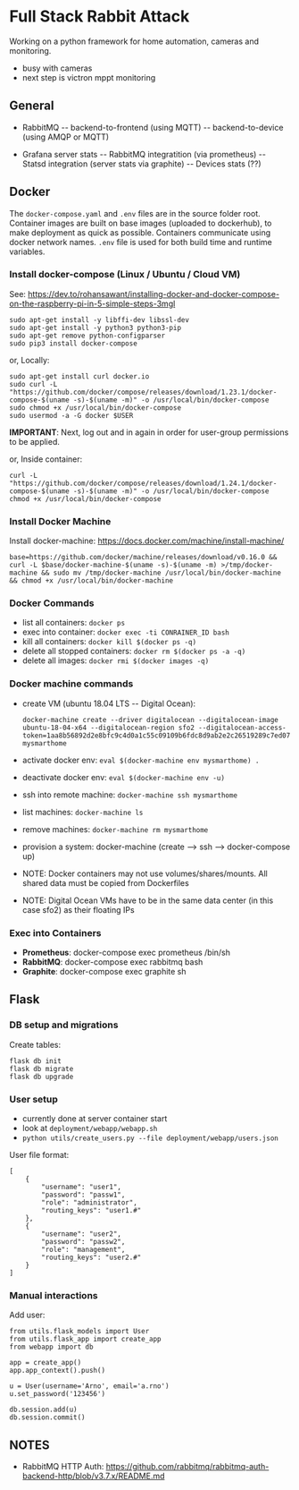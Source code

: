 
# Full Stack Rabbit Attack
Working on a python framework for home automation, cameras and monitoring.

- busy with cameras
- next step is victron mppt monitoring

## General
- RabbitMQ
-- backend-to-frontend (using MQTT)
-- backend-to-device (using AMQP or MQTT)

- Grafana server stats
-- RabbitMQ integratition (via prometheus)
-- Statsd integration (server stats via graphite)
-- Devices stats (??)

## Docker
The `docker-compose.yaml` and `.env` files are in the source folder root.  Container images are built on base images (uploaded to dockerhub), to make deployment as quick as possible.  Containers communicate using docker network names.
`.env` file is used for both build time and runtime variables.

### Install docker-compose (Linux / Ubuntu / Cloud VM)

See:
https://dev.to/rohansawant/installing-docker-and-docker-compose-on-the-raspberry-pi-in-5-simple-steps-3mgl

```
sudo apt-get install -y libffi-dev libssl-dev
sudo apt-get install -y python3 python3-pip
sudo apt-get remove python-configparser
sudo pip3 install docker-compose
```

or,
Locally:
```
sudo apt-get install curl docker.io
sudo curl -L "https://github.com/docker/compose/releases/download/1.23.1/docker-compose-$(uname -s)-$(uname -m)" -o /usr/local/bin/docker-compose
sudo chmod +x /usr/local/bin/docker-compose
sudo usermod -a -G docker $USER
```
**IMPORTANT**: Next, log out and in again in order for user-group permissions to be applied.

or,
Inside container:
```
curl -L "https://github.com/docker/compose/releases/download/1.24.1/docker-compose-$(uname -s)-$(uname -m)" -o /usr/local/bin/docker-compose
chmod +x /usr/local/bin/docker-compose
```

### Install Docker Machine
Install docker-machine: https://docs.docker.com/machine/install-machine/
  ```
  base=https://github.com/docker/machine/releases/download/v0.16.0 && curl -L $base/docker-machine-$(uname -s)-$(uname -m) >/tmp/docker-machine && sudo mv /tmp/docker-machine /usr/local/bin/docker-machine && chmod +x /usr/local/bin/docker-machine
  ```

### Docker Commands
- list all containers: `docker ps`
- exec into container: `docker exec -ti CONRAINER_ID bash`
- kill all containers: `docker kill $(docker ps -q)`
- delete all stopped containers: `docker rm $(docker ps -a -q)`
- delete all images: `docker rmi $(docker images -q)`

### Docker machine commands
- create VM (ubuntu 18.04 LTS -- Digital Ocean): 
  ```
  docker-machine create --driver digitalocean --digitalocean-image ubuntu-18-04-x64 --digitalocean-region sfo2 --digitalocean-access-token=1aa8b56892d2e8bfc9c4d0a1c55c09109b6fdc8d9ab2e2c26519289c7ed07624 mysmarthome
  ```
- activate docker env: `eval $(docker-machine env mysmarthome) .`
- deactivate docker env: `eval $(docker-machine env -u)`
- ssh into remote machine: `docker-machine ssh mysmarthome`
- list machines: `docker-machine ls`
- remove machines: `docker-machine rm mysmarthome`
- provision a system: docker-machine (create --> ssh --> docker-compose up)

- NOTE: Docker containers may not use volumes/shares/mounts. All shared data must be copied from Dockerfiles
- NOTE: Digital Ocean VMs have to be in the same data center (in this case sfo2) as their floating IPs


### Exec into Containers
- **Prometheus**: docker-compose exec prometheus /bin/sh
- **RabbitMQ**: docker-compose exec rabbitmq bash
- **Graphite**: docker-compose exec graphite sh


## Flask
### DB setup and migrations

Create tables:
```
flask db init
flask db migrate
flask db upgrade
```

### User setup
- currently done at server container start
- look at `deployment/webapp/webapp.sh`
- `python utils/create_users.py --file deployment/webapp/users.json`

User file format:
```
[
    {
        "username": "user1",
        "password": "passw1",
        "role": "administrator",
        "routing_keys": "user1.#"
    },
    {
        "username": "user2",
        "password": "passw2",
        "role": "management",
        "routing_keys": "user2.#"
    }
]
```

### Manual interactions

Add user:
```
from utils.flask_models import User
from utils.flask_app import create_app
from webapp import db

app = create_app()
app.app_context().push()

u = User(username='Arno', email='a.rno')
u.set_password('123456')

db.session.add(u)
db.session.commit()

```


## NOTES
- RabbitMQ HTTP Auth: https://github.com/rabbitmq/rabbitmq-auth-backend-http/blob/v3.7.x/README.md
